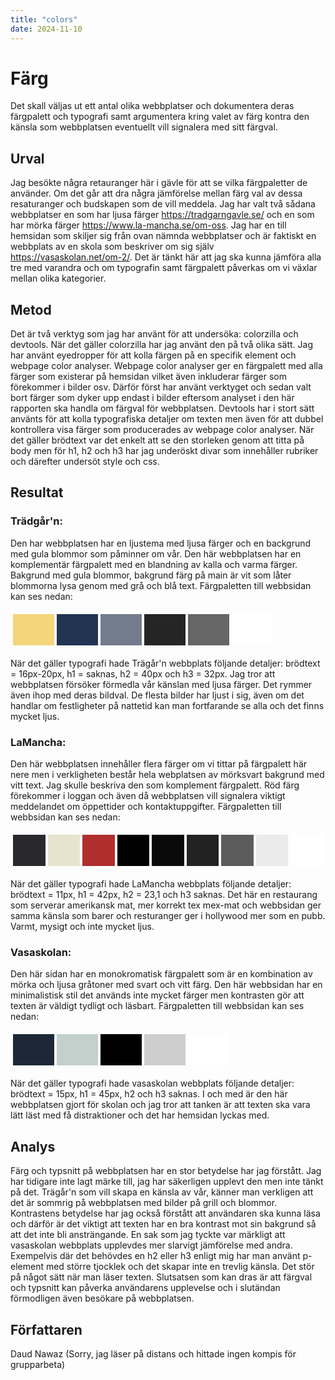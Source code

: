 ```yaml
---
title: "colors"
date: 2024-11-10
---
```


Färg
=======================

Det skall väljas ut ett antal olika webbplatser och dokumentera deras färgpalett och typografi samt argumentera kring valet av färg kontra den känsla som webbplatsen eventuellt vill signalera med sitt färgval.

Urval
-----------------------

Jag besökte några retauranger här i gävle för att se vilka färgpaletter de använder. Om det går att dra några jämförelse mellan färg val av dessa resaturanger och budskapen som de vill meddela. Jag har valt två sådana webbplatser en som har ljusa färger https://tradgarngavle.se/ och en som har mörka färger https://www.la-mancha.se/om-oss. Jag har en till hemsidan som skiljer sig från ovan nämnda webbplatser och är faktiskt en webbplats av en skola som beskriver om sig själv https://vasaskolan.net/om-2/. Det är tänkt här att jag ska kunna jämföra alla tre med varandra och om typografin samt färgpalett påverkas om vi växlar mellan olika kategorier.

Metod
-----------------------

Det är två verktyg som jag har använt för att undersöka:  colorzilla och devtools. När det gäller colorzilla har jag använt den på två olika sätt. Jag har använt eyedropper för att kolla färgen på en specifik element och webpage color analyser. Webpage color analyser ger en färgpalett med alla färger som existerar på hemsidan vilket även inkluderar färger som förekommer i bilder osv. Därför först har använt verktyget och sedan valt bort färger som dyker upp endast i bilder eftersom analyset i den här rapporten ska handla om färgval för webbplatsen. Devtools har i stort sätt använts för att kolla typografiska detaljer om texten men även för att dubbel kontrollera visa färger som producerades av webpage color analyser. När det gäller brödtext var det enkelt att se den storleken genom att titta på body men för h1, h2 och h3 har jag underöskt divar som innehåller rubriker och därefter undersöt style och css.

Resultat
-----------------------

### Trädgår'n:

Den har webbplatsen har en ljustema med ljusa färger och en backgrund med gula blommor som påminner om vår. Den här webbplatsen har en komplementär färgpalett med en blandning av kalla och varma färger. Bakgrund med gula blommor, bakgrund färg på main är vit som låter blommorna lysa genom med grå och blå text. Färgpaletten till webbsidan kan ses nedan: 
<table style="border-spacing: 4px; border-collapse: separate">
<tr>
<td style="height: 50px; width: 50px; background-color: #F3D57C">
<td style="height: 50px; width: 50px; background-color: #233452">
<td style="height: 50px; width: 50px; background-color: #737C8C">
<td style="height: 50px; width: 50px; background-color: #252525">
<td style="height: 50px; width: 50px; background-color: #666666">
<td style="height: 50px; width: 50px; background-color: #FFFFFF">
</tr>
</table>

När det gäller typografi hade Trägår'n webbplats följande detaljer: brödtext = 16px-20px, h1 = saknas, h2 = 40px och h3 = 32px. Jag tror att webbplatsen försöker förmedla vår känslan med ljusa färger. Det rymmer även ihop med deras bildval. De flesta bilder har ljust i sig, även om det handlar om festligheter på nattetid kan man fortfarande se alla och det finns mycket ljus.

### LaMancha:

Den här webbplatsen innehåller flera färger om vi tittar på färgpalett här nere men i verkligheten består hela webplatsen av mörksvart bakgrund med vitt text. Jag skulle beskriva den som komplement färgpalett. Röd färg förekommer i loggan och även då webbplatsen vill signalera viktigt meddelandet om öppettider och kontaktuppgifter. Färgpaletten till webbsidan kan ses nedan: 
<table style="border-spacing: 4px; border-collapse: separate">
<tr>
<td style="height: 50px; width: 50px; background-color: #29282D">
<td style="height: 50px; width: 50px; background-color: #E6E4CF">
<td style="height: 50px; width: 50px; background-color: #B02E2E">
<td style="height: 50px; width: 50px; background-color: #000000">
<td style="height: 50px; width: 50px; background-color: #0A0A0A">
<td style="height: 50px; width: 50px; background-color: #222222">
<td style="height: 50px; width: 50px; background-color: #5C5C5C">
<td style="height: 50px; width: 50px; background-color: #EBEBEB">
<td style="height: 50px; width: 50px; background-color: #FFFFFF">
</tr>
</table>

När det gäller typografi hade LaMancha webbplats följande detaljer: brödtext = 11px, h1 = 42px, h2 = 23,1 och h3 saknas. Det här en restaurang som serverar amerikansk mat, mer korrekt tex mex-mat och webbsidan ger samma känsla som barer och resturanger ger i hollywood mer som en pubb. Varmt, mysigt och inte mycket ljus. 

### Vasaskolan:

Den här sidan har en monokromatisk färgpalett som är en kombination av mörka och ljusa gråtoner med svart och vitt färg. Den här webbsidan har en minimalistisk stil det används inte mycket färger men kontrasten gör att texten är väldigt tydligt och läsbart. Färgpaletten till webbsidan kan ses nedan: 
<table style="border-spacing: 4px; border-collapse: separate">
<tr>
<td style="height: 50px; width: 50px; background-color: #1C2838">
<td style="height: 50px; width: 50px; background-color: #C4D0CC">
<td style="height: 50px; width: 50px; background-color: #000000">
<td style="height: 50px; width: 50px; background-color: #CECECE">
<td style="height: 50px; width: 50px; background-color: #FFFFFF">
</tr>
</table>

När det gäller typografi hade vasaskolan webbplats följande detaljer: brödtext = 15px, h1 = 45px, h2 och h3 saknas. I och med är den här webbplatsen gjort för skolan och jag tror att tanken är att texten ska vara lätt läst med få distraktioner och det har hemsidan lyckas med.

Analys
-----------------------
Färg och typsnitt på webbplatsen har en stor betydelse har jag förstått. Jag har tidigare inte lagt märke till, jag har säkerligen upplevt den men inte tänkt på det. Trägår'n som vill skapa en känsla av vår, känner man verkligen att det är sommrig på webbplatsen med bilder på grill och blommor. Kontrastens betydelse har jag också förstått att användaren ska kunna läsa och därför är det viktigt att texten har en bra kontrast mot sin bakgrund så att det inte bli ansträngande. En sak som jag tyckte var märkligt att vasaskolan webbplats upplevdes mer slarvigt jämförelse med andra. Exempelvis där det behövdes en h2 eller h3 enligt mig har man använt p-element med större tjocklek och det skapar inte en trevlig känsla. Det stör på något sätt när man läser texten. Slutsatsen som kan dras är att färgval och typsnitt kan påverka användarens upplevelse och i slutändan förmodligen även besökare på webbplatsen.

Författaren
-----------------------

Daud Nawaz (Sorry, jag läser på distans och hittade ingen kompis för grupparbeta)